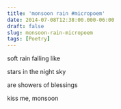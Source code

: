```yaml
---
title: 'monsoon rain #micropoem'
date: 2014-07-08T12:38:00.000-06:00
draft: false
slug: monsoon-rain-micropoem
tags: [Poetry]
---
```


  
  

soft rain falling like

stars in the night sky

are showers of blessings

  

kiss me, monsoon